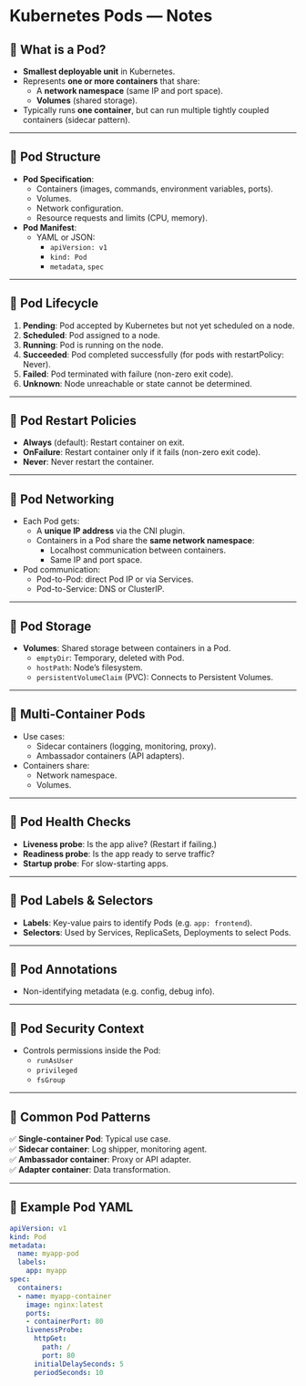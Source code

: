 # Kubernetes Pods — Notes

## 📌 What is a Pod?
- **Smallest deployable unit** in Kubernetes.
- Represents **one or more containers** that share:
  - A **network namespace** (same IP and port space).
  - **Volumes** (shared storage).
- Typically runs **one container**, but can run multiple tightly coupled containers (sidecar pattern).

---

## 📌 Pod Structure
- **Pod Specification**:
  - Containers (images, commands, environment variables, ports).
  - Volumes.
  - Network configuration.
  - Resource requests and limits (CPU, memory).
- **Pod Manifest**:
  - YAML or JSON:
    - `apiVersion: v1`
    - `kind: Pod`
    - `metadata`, `spec`

---

## 📌 Pod Lifecycle
1. **Pending**: Pod accepted by Kubernetes but not yet scheduled on a node.
2. **Scheduled**: Pod assigned to a node.
3. **Running**: Pod is running on the node.
4. **Succeeded**: Pod completed successfully (for pods with restartPolicy: Never).
5. **Failed**: Pod terminated with failure (non-zero exit code).
6. **Unknown**: Node unreachable or state cannot be determined.

---

## 📌 Pod Restart Policies
- **Always** (default): Restart container on exit.
- **OnFailure**: Restart container only if it fails (non-zero exit code).
- **Never**: Never restart the container.

---

## 📌 Pod Networking
- Each Pod gets:
  - A **unique IP address** via the CNI plugin.
  - Containers in a Pod share the **same network namespace**:
    - Localhost communication between containers.
    - Same IP and port space.
- Pod communication:
  - Pod-to-Pod: direct Pod IP or via Services.
  - Pod-to-Service: DNS or ClusterIP.

---

## 📌 Pod Storage
- **Volumes**: Shared storage between containers in a Pod.
  - `emptyDir`: Temporary, deleted with Pod.
  - `hostPath`: Node’s filesystem.
  - `persistentVolumeClaim` (PVC): Connects to Persistent Volumes.

---

## 📌 Multi-Container Pods
- Use cases:
  - Sidecar containers (logging, monitoring, proxy).
  - Ambassador containers (API adapters).
- Containers share:
  - Network namespace.
  - Volumes.

---

## 📌 Pod Health Checks
- **Liveness probe**: Is the app alive? (Restart if failing.)
- **Readiness probe**: Is the app ready to serve traffic?
- **Startup probe**: For slow-starting apps.

---

## 📌 Pod Labels & Selectors
- **Labels**: Key-value pairs to identify Pods (e.g. `app: frontend`).
- **Selectors**: Used by Services, ReplicaSets, Deployments to select Pods.

---

## 📌 Pod Annotations
- Non-identifying metadata (e.g. config, debug info).

---

## 📌 Pod Security Context
- Controls permissions inside the Pod:
  - `runAsUser`
  - `privileged`
  - `fsGroup`

---

## 📌 Common Pod Patterns
✅ **Single-container Pod**: Typical use case.  
✅ **Sidecar container**: Log shipper, monitoring agent.  
✅ **Ambassador container**: Proxy or API adapter.  
✅ **Adapter container**: Data transformation.

---

## 📌 Example Pod YAML

```yaml
apiVersion: v1
kind: Pod
metadata:
  name: myapp-pod
  labels:
    app: myapp
spec:
  containers:
  - name: myapp-container
    image: nginx:latest
    ports:
    - containerPort: 80
    livenessProbe:
      httpGet:
        path: /
        port: 80
      initialDelaySeconds: 5
      periodSeconds: 10
